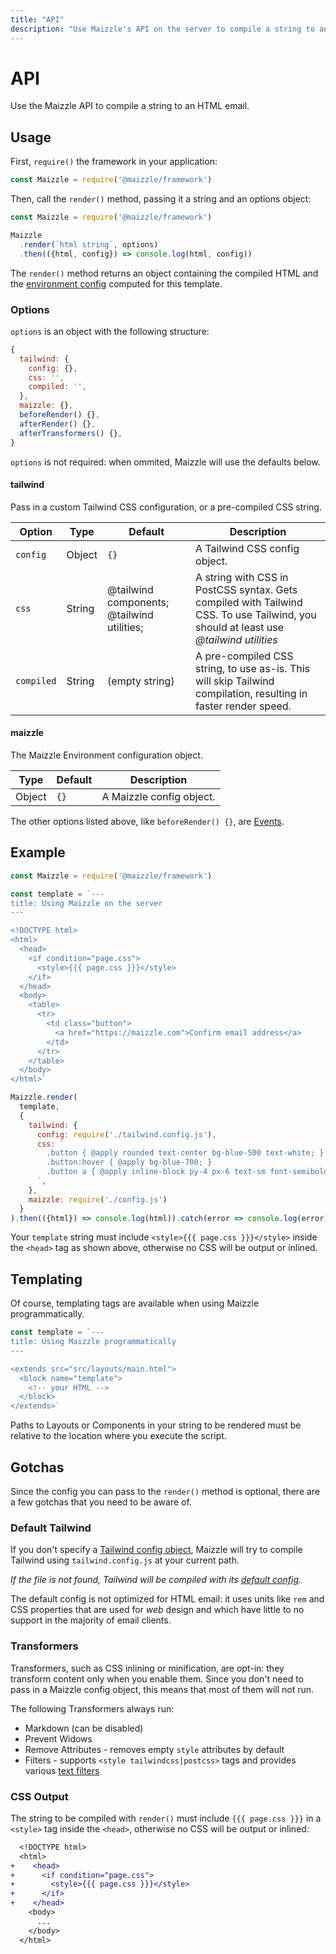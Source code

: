 ```yaml
---
title: "API"
description: "Use Maizzle's API on the server to compile a string to an HTML email, styled with Tailwind CSS"
---
```


# API

Use the Maizzle API to compile a string to an HTML email.

## Usage

First, `require()` the framework in your application:

<code-sample title="app.js">

  ```js
  const Maizzle = require('@maizzle/framework')
  ```

</code-sample>

Then, call the `render()` method, passing it a string and an options object:

<code-sample title="app.js">

  ```js
  const Maizzle = require('@maizzle/framework')

  Maizzle
    .render(`html string`, options)
    .then(({html, config}) => console.log(html, config))
  ```

</code-sample>

The `render()` method returns an object containing the compiled HTML and the [environment config](/docs/environments) computed for this template.

### Options

`options` is an object with the following structure:

<code-sample>

  ```js
  {
    tailwind: {
      config: {},
      css: '',
      compiled: '',
    },
    maizzle: {},
    beforeRender() {},
    afterRender() {},
    afterTransformers() {},
  }
  ```

</code-sample>

<alert>`options` is not required: when ommited, Maizzle will use the defaults below.</alert>

#### tailwind

Pass in a custom Tailwind CSS configuration, or a pre-compiled CSS string.

| Option | Type | Default | Description |
| --- | --- | --- | --- |
| `config` | Object | `{}` | A Tailwind CSS config object. |
| `css` | String | <span class="font-mono text-cool-gray-500">@tailwind components; @tailwind utilities;</span> | A string with CSS in PostCSS syntax. Gets compiled with Tailwind CSS. To use Tailwind, you should at least use _@tailwind utilities_ |
| `compiled` | String | (empty string) | A pre-compiled CSS string, to use as-is. This will skip Tailwind compilation, resulting in faster render speed. |

#### maizzle

The Maizzle Environment configuration object.

| Type | Default | Description |
| --- | --- | --- |
| Object | `{}` | A Maizzle config object. |

<alert>The other options listed above, like `beforeRender() {}`, are [Events](/docs/events).</alert>

## Example

<code-sample title="app.js">

  ```js
  const Maizzle = require('@maizzle/framework')

  const template = `---
  title: Using Maizzle on the server
  ---

  <!DOCTYPE html>
  <html>
    <head>
      <if condition="page.css">
        <style>{{{ page.css }}}</style>
      </if>
    </head>
    <body>
      <table>
        <tr>
          <td class="button">
            <a href="https://maizzle.com">Confirm email address</a>
          </td>
        </tr>
      </table>
    </body>
  </html>`

  Maizzle.render(
    template,
    {
      tailwind: {
        config: require('./tailwind.config.js'),
        css: `
          .button { @apply rounded text-center bg-blue-500 text-white; }
          .button:hover { @apply bg-blue-700; }
          .button a { @apply inline-block py-4 px-6 text-sm font-semibold no-underline text-white; }
        `,
      },
      maizzle: require('./config.js')
    }
  ).then(({html}) => console.log(html)).catch(error => console.log(error))
  ```

</code-sample>

<alert type="warning">Your `template` string must include `<style>{{{ page.css }}}</style>` inside the `<head>` tag as shown above, otherwise no CSS will be output or inlined.</alert>

## Templating

Of course, templating tags are available when using Maizzle programmatically.

<code-sample title="app.js">

  ```js
  const template = `---
  title: Using Maizzle programmatically
  ---

  <extends src="src/layouts/main.html">
    <block name="template">
      <!-- your HTML -->
    </block>
  </extends>`
  ```

</code-sample>

<alert type="danger">Paths to Layouts or Components in your string to be rendered must be relative to the location where you execute the script.</alert>

## Gotchas

Since the config you can pass to the `render()` method is optional, there are a few gotchas that you need to be aware of.

### Default Tailwind

If you don't specify a [Tailwind config object](#tailwind), Maizzle will try to compile Tailwind using `tailwind.config.js` at your current path.

_If the file is not found, Tailwind will be compiled with its [default config](https://github.com/tailwindcss/tailwindcss/blob/master/stubs/defaultConfig.stub.js)._

The default config is not optimized for HTML email: it uses units like `rem` and CSS properties that are used for _web_ design and which have little to no support in the majority of email clients.

### Transformers

Transformers, such as CSS inlining or minification, are opt-in: they transform content only when you enable them.
Since you don't need to pass in a Maizzle config object, this means that most of them will not run.

The following Transformers always run:

- Markdown (can be disabled)
- Prevent Widows
- Remove Attributes - removes empty `style` attributes by default
- Filters - supports `<style tailwindcss|postcss>` tags and provides various [text filters](/docs/transformers/filters)

### CSS Output

The string to be compiled with `render()` must include `{{{ page.css }}}` in a `<style>` tag inside the `<head>`, otherwise no CSS will be output or inlined:

```diff
  <!DOCTYPE html>
  <html>
+    <head>
+      <if condition="page.css">
+        <style>{{{ page.css }}}</style>
+      </if>
+    </head>
    <body>
      ...
    </body>
  </html>
```
